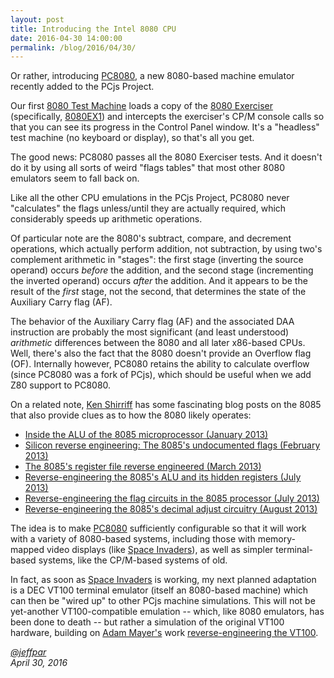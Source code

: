 ```yaml
---
layout: post
title: Introducing the Intel 8080 CPU
date: 2016-04-30 14:00:00
permalink: /blog/2016/04/30/
---
```


Or rather, introducing [PC8080](/modules/pc8080/), a new 8080-based machine emulator recently added to the
PCjs Project.

Our first [8080 Test Machine](/devices/pc8080/machine/exerciser/) loads a copy of the
[8080 Exerciser](https://web.archive.org/web/20151006085348/http://www.idb.me.uk/sunhillow/8080.html)
(specifically, [8080EX1](/devices/pc8080/ram/exerciser/8080EX1.MAC)) and intercepts the exerciser's CP/M console
calls so that you can see its progress in the Control Panel window.  It's a "headless" test machine
(no keyboard or display), so that's all you get.

The good news: PC8080 passes all the 8080 Exerciser tests.  And it doesn't do it by using all sorts of weird
"flags tables" that most other 8080 emulators seem to fall back on.

Like all the other CPU emulations in the PCjs Project, PC8080 never "calculates" the flags unless/until they are
actually required, which considerably speeds up arithmetic operations.

Of particular note are the 8080's subtract, compare, and decrement operations, which actually perform addition,
not subtraction, by using two's complement arithmetic in "stages": the first stage (inverting the source operand)
occurs *before* the addition, and the second stage (incrementing the inverted operand) occurs *after* the addition.
And it appears to be the result of the *first* stage, not the second, that determines the state of the Auxiliary
Carry flag (AF).

The behavior of the Auxiliary Carry flag (AF) and the associated DAA instruction are probably the most significant
(and least understood) *arithmetic* differences between the 8080 and all later x86-based CPUs.  Well, there's also
the fact that the 8080 doesn't provide an Overflow flag (OF).  Internally however, PC8080 retains the ability to
calculate overflow (since PC8080 was a fork of PCjs), which should be useful when we add Z80 support to PC8080.

On a related note, [Ken Shirriff](http://www.righto.com/) has some fascinating blog posts on the 8085 that also
provide clues as to how the 8080 likely operates:

* [Inside the ALU of the 8085 microprocessor (January 2013)](http://www.righto.com/2013/01/inside-alu-of-8085-microprocessor.html)
* [Silicon reverse engineering: The 8085's undocumented flags (February 2013)](http://www.righto.com/2013/02/looking-at-silicon-to-understanding.html)
* [The 8085's register file reverse engineered (March 2013)](http://www.righto.com/2013/03/register-file-8085.html)
* [Reverse-engineering the 8085's ALU and its hidden registers (July 2013)](http://www.righto.com/2013/07/reverse-engineering-8085s-alu-and-its.html)
* [Reverse-engineering the flag circuits in the 8085 processor (July 2013)](http://www.righto.com/2013/07/reverse-engineering-flag-circuits-in.html)
* [Reverse-engineering the 8085's decimal adjust circuitry (August 2013)](http://www.righto.com/2013/08/reverse-engineering-8085s-decimal.html)

The idea is to make [PC8080](/modules/pc8080/) sufficiently configurable so that it will work with a variety of
8080-based systems, including those with memory-mapped video displays (like
[Space Invaders](/devices/pc8080/machine/invaders/)), as well as simpler terminal-based systems, like the CP/M-based
systems of old.

In fact, as soon as [Space Invaders](/devices/pc8080/machine/invaders/) is working, my next planned adaptation
is a DEC VT100 terminal emulator (itself an 8080-based machine) which can then be "wired up" to other PCjs machine
simulations.  This will not be yet-another VT100-compatible emulation -- which, like 8080 emulators, has been done to
death -- but rather a simulation of the original VT100 hardware, building on [Adam Mayer's](https://github.com/phooky)
work [reverse-engineering the VT100](https://github.com/phooky/VT100-Hax).

*[@jeffpar](http://jeffpar.com)*  
*April 30, 2016*

